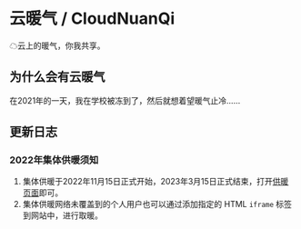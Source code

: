 # 云暖气 / CloudNuanQi

☁云上的暖气，你我共享。

## 为什么会有云暖气
在2021年的一天，我在学校被冻到了，然后就想着望暖气止冷……

## 更新日志

### 2022年集体供暖须知
1. 集体供暖于2022年11月15日正式开始，2023年3月15日正式结束，打开[供暖页面](https://nuanqi.asgard.moe/)即可。
2. 集体供暖网络未覆盖到的个人用户也可以通过添加指定的 HTML `iframe` 标签到网站中，进行取暖。
